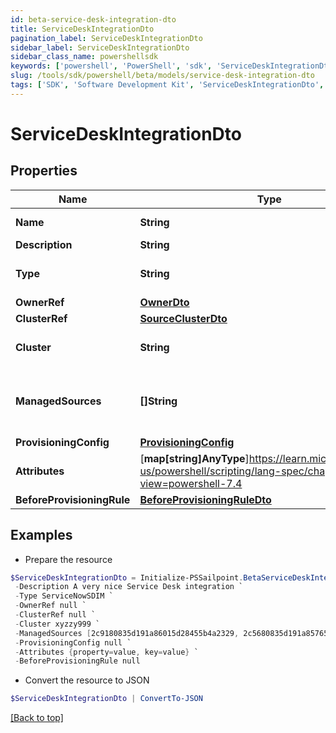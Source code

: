 ```yaml
---
id: beta-service-desk-integration-dto
title: ServiceDeskIntegrationDto
pagination_label: ServiceDeskIntegrationDto
sidebar_label: ServiceDeskIntegrationDto
sidebar_class_name: powershellsdk
keywords: ['powershell', 'PowerShell', 'sdk', 'ServiceDeskIntegrationDto', 'BetaServiceDeskIntegrationDto'] 
slug: /tools/sdk/powershell/beta/models/service-desk-integration-dto
tags: ['SDK', 'Software Development Kit', 'ServiceDeskIntegrationDto', 'BetaServiceDeskIntegrationDto']
---
```



# ServiceDeskIntegrationDto

## Properties

Name | Type | Description | Notes
------------ | ------------- | ------------- | -------------
**Name** | **String** | Service Desk integration's name. The name must be unique. | [required]
**Description** | **String** | Service Desk integration's description. | [required]
**Type** | **String** | Service Desk integration types:  - ServiceNowSDIM - ServiceNow  | [required][default to "ServiceNowSDIM"]
**OwnerRef** | [**OwnerDto**](owner-dto) |  | [optional] 
**ClusterRef** | [**SourceClusterDto**](source-cluster-dto) |  | [optional] 
**Cluster** | **String** | Cluster ID for the Service Desk integration (replaced by clusterRef, retained for backward compatibility). | [optional] 
**ManagedSources** | **[]String** | Source IDs for the Service Desk integration (replaced by provisioningConfig.managedSResourceRefs, but retained here for backward compatibility). | [optional] 
**ProvisioningConfig** | [**ProvisioningConfig**](provisioning-config) |  | [optional] 
**Attributes** | [**map[string]AnyType**]https://learn.microsoft.com/en-us/powershell/scripting/lang-spec/chapter-04?view=powershell-7.4 | Service Desk integration's attributes. Validation constraints enforced by the implementation. | [required]
**BeforeProvisioningRule** | [**BeforeProvisioningRuleDto**](before-provisioning-rule-dto) |  | [optional] 

## Examples

- Prepare the resource
```powershell
$ServiceDeskIntegrationDto = Initialize-PSSailpoint.BetaServiceDeskIntegrationDto  -Name Service Desk Integration Name `
 -Description A very nice Service Desk integration `
 -Type ServiceNowSDIM `
 -OwnerRef null `
 -ClusterRef null `
 -Cluster xyzzy999 `
 -ManagedSources [2c9180835d191a86015d28455b4a2329, 2c5680835d191a85765d28455b4a9823] `
 -ProvisioningConfig null `
 -Attributes {property=value, key=value} `
 -BeforeProvisioningRule null
```

- Convert the resource to JSON
```powershell
$ServiceDeskIntegrationDto | ConvertTo-JSON
```


[[Back to top]](#) 

